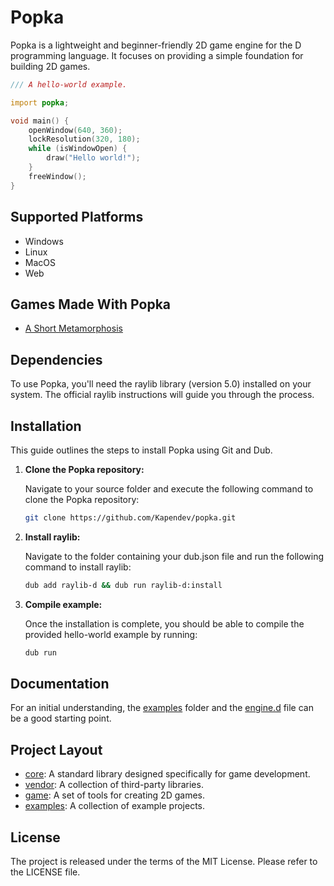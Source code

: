 # Popka

Popka is a lightweight and beginner-friendly 2D game engine for the D programming language.
It focuses on providing a simple foundation for building 2D games.

```d
/// A hello-world example.

import popka;

void main() {
    openWindow(640, 360);
    lockResolution(320, 180);
    while (isWindowOpen) {
        draw("Hello world!");
    }
    freeWindow();
}
```

## Supported Platforms

* Windows
* Linux
* MacOS
* Web

## Games Made With Popka

* [A Short Metamorphosis](https://kapendev.itch.io/a-short-metamorphosis)

## Dependencies

To use Popka, you'll need the raylib library (version 5.0) installed on your system.
The official raylib instructions will guide you through the process.

## Installation

This guide outlines the steps to install Popka using Git and Dub.

1. **Clone the Popka repository:**

    Navigate to your source folder and execute the following command to clone the Popka repository:

    ```bash
    git clone https://github.com/Kapendev/popka.git
    ```

2. **Install raylib:**

    Navigate to the folder containing your dub.json file and run the following command to install raylib:

    ```bash
    dub add raylib-d && dub run raylib-d:install
    ```

3. **Compile example:**

    Once the installation is complete, you should be able to compile the provided hello-world example by running:

    ```bash
    dub run
    ```

## Documentation

For an initial understanding, the [examples](examples) folder and the [engine.d](game/engine.d) file can be a good starting point.

## Project Layout

* [core](core): A standard library designed specifically for game development. 
* [vendor](vendor): A collection of third-party libraries.
* [game](game): A set of tools for creating 2D games.
* [examples](examples): A collection of example projects.

## License

The project is released under the terms of the MIT License.
Please refer to the LICENSE file.

